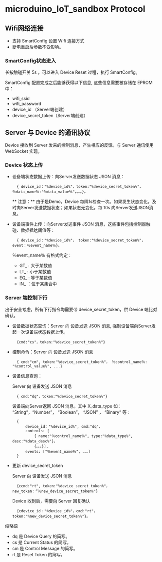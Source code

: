 # microduino_IoT_sandbox Protocol

## Wifi网络连接

* 支持 SmartConfig 设置 Wifi 连接方式
* 断电重启后参数不受影响。

### SmartConfig状态进入

长按触碰开关 5s ，可以进入 Device Reset 过程，执行 SmartConfig。

SmartConfig 配置完成之后能够获得以下信息, 这些信息需要被存储在 EPROM 中：

* wifi_ssid
* wifi_password
* device_id （Server端创建） 
* device_secret_token（Server端创建）

## Server 与 Device 的通讯协议

Device 接收到 Server 发来的控制消息，产生相应的反馈。与 Server 通讯使用 WebSocket 实现。

### Device 状态上传

* 设备端状态数据上传：向Server发送数据状态 JSON 消息：

        { device_id："%device_id%"，token:"%device_secret_token%"， ％data_name％:"％data_value％"，。。。}。

    ** 注意：** 由于是Demo，Device 每隔1s检查一次。如果发生状态变化，及时向Server发送数据状态；如果状态无变化，每 10s 向Server发送JSON消息。
    
* 设备端事件上传：向Server发送事件 JSON 消息，这些事件包括控制器触碰、数据抵达阈值等：

        { device_id："%device_id%"， token:"%device_secret_token%"， event：％event_name％}。

    ％event_name％ 有格式约定：
    
    * GT_ : 大于某数值
    * LT_ : 小于某数值
    * EQ_ : 等于某数值
    * IN_ ：位于某集合中

### Server 端控制下行

出于安全考虑，所有下行指令均需要带 device_secret_token，供 Device 端比对确认。

* 设备数据状态查询：Server 向 设备发送 JSON 消息, 强制设备端向Server发起一次设备端状态数据上传。 

        {cmd:"cs"，token:"%device_secret_token%"}

* 控制命令：Server 向 设备发送 JSON 消息 

        { cmd:"cm", token:"%device_secret_token%"， ％control_name％: "%control_value%", ...}

* 设备信息查询：

    Server 向 设备发送 JSON 消息
    
        { cmd:"dq"，token:"%device_secret_token%"}
    
    设备端向Server返回 JSON 消息。其中 X_data_type 如： “String”，“Number”， “Boolean”， “JSON” ， “Binary” 等 :

        {
            device_id："%device_id%", cmd:"dq"，
            controls: [
                { name:"％control_name％", type:"%data_type%", desc:"%data_desc%"}，
                {。。。}],
            events: ["％event_name％", 。。。]
        }

* 更新 device_secret_token 

    Server 向 设备发送 JSON 消息 
    
        {ccmd:"rt", token:"%device_secret_token%"，new_token：“％new_device_secret_token%"}
        
    Device 收到后，需要向 Server 回复确认
    
        {cdevice_id："%device_id%"，cmd:"rt"，token:"%new_device_secret_token%"}。

缩略语

* dq 是 Device Query 的简写。
* cs 是 Current Status 的简写。
* cm 是 Control Message 的简写。
* rt 是 Reset Token 的简写。
